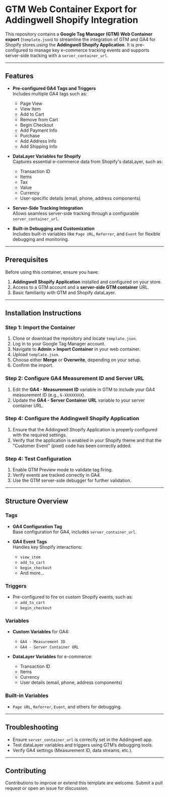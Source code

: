 # GTM Web Container Export for Addingwell Shopify Integration

This repository contains a **Google Tag Manager (GTM) Web Container export** (`template.json`) to streamline the integration of GTM and GA4 for Shopify stores using the **Addingwell Shopify Application**. It is pre-configured to manage key e-commerce tracking events and supports server-side tracking with a `server_container_url`.

---

## Features

- **Pre-configured GA4 Tags and Triggers**  
  Includes multiple GA4 tags such as:
  - Page View
  - View Item
  - Add to Cart
  - Remove from Cart
  - Begin Checkout
  - Add Payment Info
  - Purchase
  - Add Address Info
  - Add Shipping Info

- **DataLayer Variables for Shopify**  
  Captures essential e-commerce data from Shopify's dataLayer, such as:
  - Transaction ID
  - Items
  - Tax
  - Value
  - Currency
  - User-specific details (email, phone, address components)

- **Server-Side Tracking Integration**  
  Allows seamless server-side tracking through a configurable `server_container_url`.

- **Built-in Debugging and Customization**  
  Includes built-in variables like `Page URL`, `Referrer`, and `Event` for flexible debugging and monitoring.

---

## Prerequisites

Before using this container, ensure you have:  

1. **Addingwell Shopify Application** installed and configured on your store.  
2. Access to a GTM account and a **server-side GTM container** URL.  
3. Basic familiarity with GTM and Shopify dataLayer.

---

## Installation Instructions

### Step 1: Import the Container
1. Clone or download the repository and locate `template.json`.
2. Log in to your Google Tag Manager account.
3. Navigate to **Admin > Import Container** in your web container.
4. Upload `template.json`.
5. Choose either **Merge** or **Overwrite**, depending on your setup.
6. Confirm the import.

### Step 2: Configure GA4 Measurement ID and Server URL
1. Edit the **GA4 - Measurement ID** variable in GTM to include your GA4 measurement ID (e.g., `G-XXXXXXXX`).
2. Update the **GA4 - Server Container URL** variable to your server container URL.

### Step 4: Configure the Addingwell Shopify Application
1. Ensure that the Addingwell Shopify Application is properly configured with the required settings.  
2. Verify that the application is enabled in your Shopify theme and that the "Customer Event" (pixel) code has been correctly added.

### Step 4: Test Configuration
1. Enable GTM Preview mode to validate tag firing.
2. Verify events are tracked correctly in GA4.
3. Use the GTM server-side debugger for further validation.

---

## Structure Overview

### Tags
- **GA4 Configuration Tag**  
  Base configuration for GA4, includes `server_container_url`.

- **GA4 Event Tags**  
  Handles key Shopify interactions:
  - `view_item`
  - `add_to_cart`
  - `begin_checkout`
  - And more...

### Triggers
- Pre-configured to fire on custom Shopify events, such as:
  - `add_to_cart`
  - `begin_checkout`

### Variables
- **Custom Variables** for GA4:
  - `GA4 - Measurement ID`
  - `GA4 - Server Container URL`

- **DataLayer Variables** for e-commerce:
  - Transaction ID
  - Items
  - Currency
  - User details (email, phone, address components)

### Built-in Variables
- `Page URL`, `Referrer`, `Event`, and others for debugging.

---

## Troubleshooting

- Ensure `server_container_url` is correctly set in the Addingwell app.
- Test dataLayer variables and triggers using GTM’s debugging tools.
- Verify GA4 settings (Measurement ID, data streams, etc.).

---

## Contributing

Contributions to improve or extend this template are welcome. Submit a pull request or open an issue for discussion.
